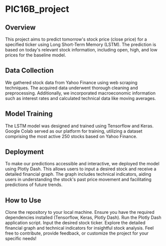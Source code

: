 # PIC16B_project

## Overview
This project aims to predict tomorrow's stock price (close price) for a specified ticker using Long Short-Term Memory (LSTM). The prediction is based on today's relevant stock information, including open, high, and low prices for the baseline model.

## Data Collection
We gathered stock data from Yahoo Finance using web scraping techniques. The acquired data underwent thorough cleaning and preprocessing. Additionally, we incorporated macroeconomic information such as interest rates and calculated technical data like moving averages.

## Model Training
The LSTM model was designed and trained using Tensorflow and Keras. Google Colab served as our platform for training, utilizing a dataset comprising the most active 250 stocks based on Yahoo Finance.

## Deployment
To make our predictions accessible and interactive, we deployed the model using Plotly Dash. This allows users to input a desired stock and receive a detailed financial graph. The graph includes technical indicators, aiding users in understanding the stock's past price movement and facilitating predictions of future trends.

## How to Use
Clone the repository to your local machine.
Ensure you have the required dependencies installed (Tensorflow, Keras, Plotly Dash).
Run the Plotly Dash application script.
Input the desired stock ticker.
Explore the detailed financial graph and technical indicators for insightful stock analysis.
Feel free to contribute, provide feedback, or customize the project for your specific needs!
